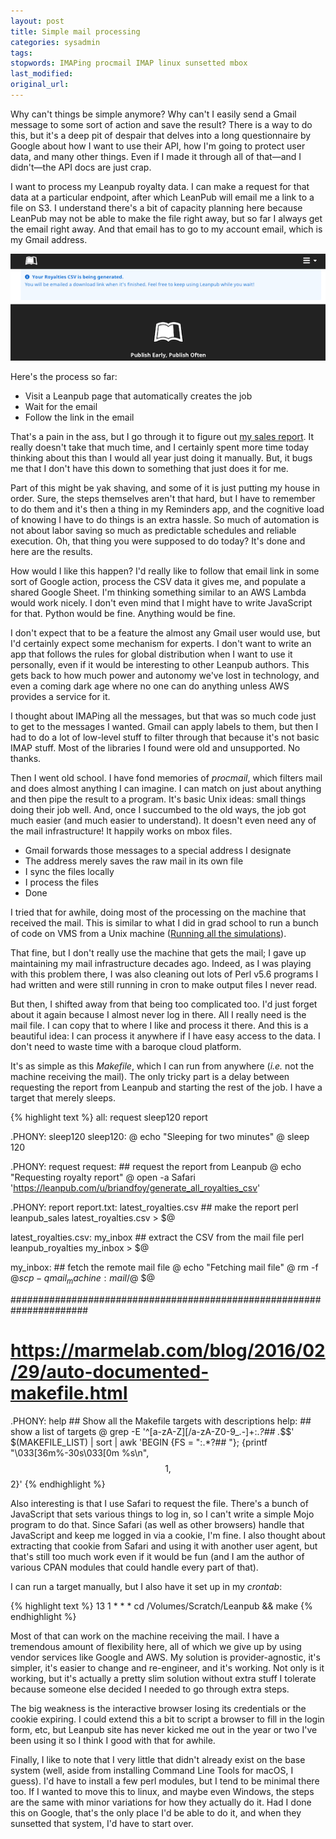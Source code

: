 ```yaml
---
layout: post
title: Simple mail processing
categories: sysadmin
tags:
stopwords: IMAPing procmail IMAP linux sunsetted mbox
last_modified:
original_url:
---
```


Why can't things be simple anymore? Why can't I easily send a Gmail message to some sort of action and save the result? There is a way to do this, but it's a deep pit of despair that delves into a long questionnaire by Google about how I want to use their API, how I'm going to protect user data, and many other things. Even if I made it through all of that—and I didn't—the API docs are just crap.

I want to process my Leanpub royalty data. I can make a request for that data at a particular endpoint, after which LeanPub will email me a link to a file on S3. I understand there's a bit of capacity planning here because LeanPub may not be able to make the file right away, but so far I always get the email right away. And that email has to go to my account email, which is my Gmail address.

![](/images/leanpub/wait_for_mail.png)

Here's the process so far:

* Visit a Leanpub page that automatically creates the job
* Wait for the email
* Follow the link in the email

That's a pain in the ass, but I go through it to figure out [my sales report](/leanpub-monthly-sales/). It really doesn't take that much time, and I certainly spent more time today thinking about this than I would all year just doing it manually. But, it bugs me that I don't have this down to something that just does it for me.

Part of this might be yak shaving, and some of it is just putting my house in order. Sure, the steps themselves aren't that hard, but I have to remember to do them and it's then a thing in my Reminders app, and the cognitive load of knowing I have to do things is an extra hassle. So much of automation is not about labor saving so much as predictable schedules and reliable execution. Oh, that thing you were supposed to do today? It's done and here are the results.

How would I like this happen? I'd really like to follow that email link in some sort of Google action, process the CSV data it gives me, and populate a shared Google Sheet. I'm thinking something similar to an AWS Lambda would work nicely. I don't even mind that I might have to write JavaScript for that. Python would be fine. Anything would be fine.

I don't expect that to be a feature the almost any Gmail user would use, but I'd certainly expect some mechanism for experts. I don't want to write an app that follows the rules for global distribution when I want to use it personally, even if it would be interesting to other Leanpub authors. This gets back to how much power and autonomy we've lost in technology, and even a coming dark age where no one can do anything unless AWS provides a service for it.

I thought about IMAPing all the messages, but that was so much code just to get to the messages I wanted. Gmail can apply labels to them, but then I had to do a lot of low-level stuff to filter through that because it's not basic IMAP stuff. Most of the libraries I found were old and unsupported. No thanks.

Then I went old school. I have fond memories of *procmail*, which filters mail and does almost anything I can imagine. I can match on just about anything and then pipe the result to a program. It's basic Unix ideas: small things doing their job well. And, once I succumbed to the old ways, the job got much easier (and much easier to understand). It doesn't even need any of the mail infrastructure! It happily works on mbox files.

* Gmail forwards those messages to a special address I designate
* The address merely saves the raw mail in its own file
* I sync the files locally
* I process the files
* Done

I tried that for awhile, doing most of the processing on the machine that received the mail. This is similar to what I did in grad school to run a bunch of code on VMS from a Unix machine ([Running all the simulations](/running-all-the-simulations/)).

That fine, but I don't really use the machine that gets the mail; I gave up maintaining my mail infrastructure decades ago. Indeed, as I was playing with this problem there, I was also cleaning out lots of Perl v5.6 programs I had written and were still running in cron to make output files I never read.

But then, I shifted away from that being too complicated too. I'd just forget about it again because I almost never log in there. All I really need is the mail file. I can copy that to where I like and process it there. And this is a beautiful idea: I can process it anywhere if I have easy access to the data. I don't need to waste time with a baroque cloud platform.

It's as simple as this *Makefile*, which I can run from anywhere (*i.e.* not the machine receiving the mail). The only tricky part is a delay between requesting the report from Leanpub and starting the rest of the job. I have a target that merely sleeps.

{% highlight text %}
all: request sleep120 report

.PHONY: sleep120
sleep120:
	@ echo "Sleeping for two minutes"
	@ sleep 120

.PHONY: request
request:    ## request the report from Leanpub
	@ echo "Requesting royalty report"
	@ open -a Safari 'https://leanpub.com/u/briandfoy/generate_all_royalties_csv'

.PHONY: report
report.txt: latest_royalties.csv   ## make the report
	perl leanpub_sales latest_royalties.csv > $@

latest_royalties.csv: my_inbox  ## extract the CSV from the mail file
	perl leanpub_royalties my_inbox > $@

my_inbox: ## fetch the remote mail file
	@ echo "Fetching mail file"
	@ rm -f $@
	scp -q mail_machine:mail/$@ $@

######################################################################
# https://marmelab.com/blog/2016/02/29/auto-documented-makefile.html
.PHONY: help ## Show all the Makefile targets with descriptions
help: ## show a list of targets
	@ grep -E '^[a-zA-Z][/a-zA-Z0-9_.-]+:.*?## .*$$' $(MAKEFILE_LIST) | sort | awk 'BEGIN {FS = ":.*?## "}; {printf "\033[36m%-30s\033[0m %s\n", $$1, $$2}'
{% endhighlight %}

Also interesting is that I use Safari to request the file. There's a bunch of JavaScript that sets various things to log in, so I can't write a simple Mojo program to do that. Since Safari (as well as other browsers) handle that JavaScript and keep me logged in via a cookie, I'm fine. I also thought about extracting that cookie from Safari and using it with another user agent, but that's still too much work even if it would be fun (and I am the author of various CPAN modules that could handle every part of that).

I can run a target manually, but I also have it set up in my *crontab*:

{% highlight text %}
13 1 * * * cd /Volumes/Scratch/Leanpub && make
{% endhighlight %}

Most of that can work on the machine receiving the mail. I have a tremendous amount of flexibility here, all of which we give up by using vendor services like Google and AWS. My solution is provider-agnostic, it's simpler, it's easier to change and re-engineer, and it's working. Not only is it working, but it's actually a pretty slim solution without extra stuff I tolerate because someone else decided I needed to go through extra steps.

The big weakness is the interactive browser losing its credentials or the cookie expiring. I could extend this a bit to script a browser to fill in the login form, etc, but Leanpub site has never kicked me out in the year or two I've been using it so I think I good with that for awhile.

Finally, I like to note that I very little that didn't already exist on the base system (well, aside from installing Command Line Tools for macOS, I guess). I'd have to install a few perl modules, but I tend to be minimal there too. If I wanted to move this to linux, and maybe even Windows, the steps are the same with minor variations for how they actually do it. Had I done this on Google, that's the only place I'd be able to do it, and when they sunsetted that system, I'd have to start over.
